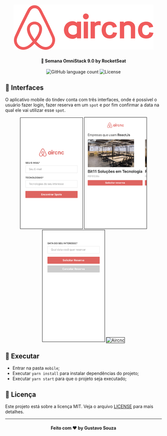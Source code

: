 <h1 align="center">
    <img alt="Aircnc" src="../.github/logo.png" />
</h1>

<h4 align="center">
  🚀 Semana OmniStack 9.0 by RocketSeat
</h4>

<p align="center">
  <img alt="GitHub language count" src="https://img.shields.io/github/languages/count/guuhx97/aircnc">
  <img alt="License" src="https://img.shields.io/badge/license-MIT-brightgreen">
</p>

## 📱 Interfaces
O aplicativo mobile do tindev conta com três interfaces, onde é possível o usuário fazer login, fazer reserva em um `spot` e por fim confirmar a data na qual ele vai utilizar esse `spot`. 


<div align="center">
    <img alt="Aircnc" border="1px solid #000" src="../.github/mobile-login.png"  border="1px solid #000" width="200px" height="355.5px"/>
    <img alt="Aircnc" border="1px solid #000" src="../.github/mobile-home.png" width="200px" />
    <img alt="Aircnc" border="1px solid #000" src="../.github/mobile-confirm.png" width="200px" />
    <img alt="Aircnc" border="1px solid #000"  src="../.github/mobile-aircnc.gif" width="200px" height="355.5px" />
</div>

## 🔄 Executar
- Entrar na pasta `mobile`;
 - Executar `yarn install` para instalar dependências do projeto;
 - Executar `yarn start` para que o projeto seja executado;

 ## 📝 Licença
Este projeto está sobre a licença MIT. Veja o arquivo [LICENSE](../LICENSE.md) para mais detalhes.


---
<h4 align="center">
  Feito com ❤️ by Gustavo Souza
</h4>
